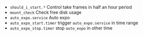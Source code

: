 - `should_i_start.*` Control take frames in half an hour period
- `mount_check` Check free disk usage
- `auto_expo.service` Auto expo
- `auto_expo_start.timer` trigger `auto_expo.service` in time range
- `auto_expo_stop.timer` stop `auto_expo` in other time



